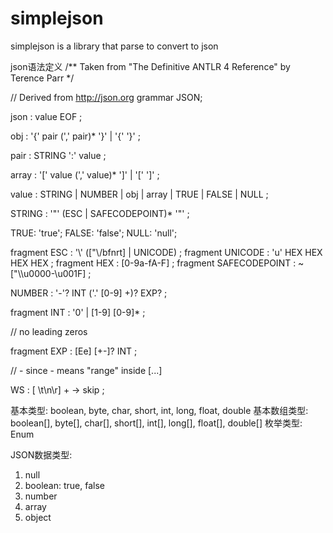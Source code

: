# simplejson

simplejson is a library that parse to convert to json

json语法定义
/** Taken from "The Definitive ANTLR 4 Reference" by Terence Parr */

// Derived from http://json.org
grammar JSON;

json
   : value EOF
   ;

obj
   : '{' pair (',' pair)* '}'
   | '{' '}'
   ;

pair
   : STRING ':' value
   ;

array
   : '[' value (',' value)* ']'
   | '[' ']'
   ;

value
   : STRING
   | NUMBER
   | obj
   | array
   | TRUE
   | FALSE
   | NULL
   ;

STRING
   : '"' (ESC | SAFECODEPOINT)* '"'
   ;

TRUE: 'true';
FALSE: 'false';
NULL: 'null';

fragment ESC
   : '\\' (["\\/bfnrt] | UNICODE)
   ;
fragment UNICODE
   : 'u' HEX HEX HEX HEX
   ;
fragment HEX
   : [0-9a-fA-F]
   ;
fragment SAFECODEPOINT
   : ~ ["\\\u0000-\u001F]
   ;


NUMBER
   : '-'? INT ('.' [0-9] +)? EXP?
   ;


fragment INT
   : '0' | [1-9] [0-9]*
   ;

// no leading zeros

fragment EXP
   : [Ee] [+\-]? INT
   ;

// \- since - means "range" inside [...]

WS
   : [ \t\n\r] + -> skip
;

基本类型: boolean, byte, char, short, int, long, float, double
基本数组类型: boolean[], byte[], char[], short[], int[], long[], float[], double[]
枚举类型: Enum

JSON数据类型:

1. null
2. boolean: true, false
3. number
4. array
5. object






